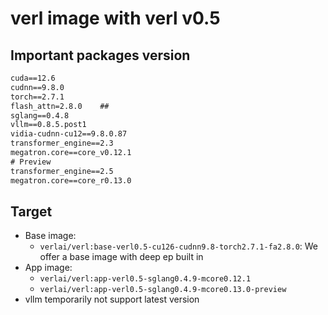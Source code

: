 # verl image with verl v0.5

## Important packages version

```txt
cuda==12.6
cudnn==9.8.0
torch==2.7.1
flash_attn=2.8.0    ##
sglang==0.4.8
vllm==0.8.5.post1
vidia-cudnn-cu12==9.8.0.87
transformer_engine==2.3
megatron.core==core_v0.12.1
# Preview
transformer_engine==2.5
megatron.core==core_r0.13.0
```

## Target

- Base image:
    - `verlai/verl:base-verl0.5-cu126-cudnn9.8-torch2.7.1-fa2.8.0`: We offer a base image with deep ep built in
- App image:
    - `verlai/verl:app-verl0.5-sglang0.4.9-mcore0.12.1`
    - `verlai/verl:app-verl0.5-sglang0.4.9-mcore0.13.0-preview`
- vllm temporarily not support latest version